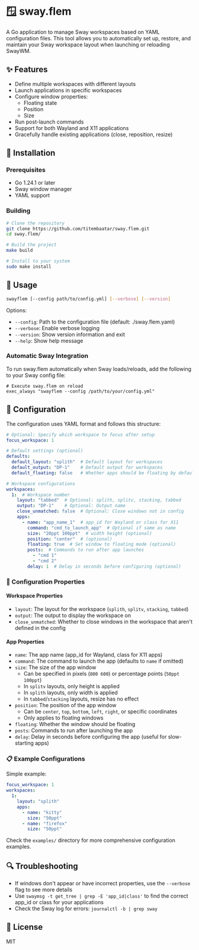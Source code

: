 # 🪟 sway.flem

A Go application to manage Sway workspaces based on YAML configuration files.
This tool allows you to automatically set up, restore, and maintain your Sway workspace layout
when launching or reloading SwayWM.

## ✨ Features

- Define multiple workspaces with different layouts
- Launch applications in specific workspaces
- Configure window properties:
  - Floating state
  - Position
  - Size
- Run post-launch commands
- Support for both Wayland and X11 applications
- Gracefully handle existing applications (close, reposition, resize)

## 🔧 Installation

### Prerequisites

- Go 1.24.1 or later
- Sway window manager
- YAML support

### Building

```bash
# Clone the repository
git clone https://github.com/titembaatar/sway.flem.git
cd sway.flem/

# Build the project
make build

# Install to your system
sudo make install
```

## 🚀 Usage

```bash
swayflem [--config path/to/config.yml] [--verbose] [--version]
```

Options:
- `--config`: Path to the configuration file (default: ./sway.flem.yaml)
- `--verbose`: Enable verbose logging
- `--version`: Show version information and exit
- `--help`: Show help message

### Automatic Sway Integration

To run sway.flem automatically when Sway loads/reloads, add the following to your Sway config file:

```
# Execute sway.flem on reload
exec_always "swayflem --config /path/to/your/config.yml"
```

## 📝 Configuration

The configuration uses YAML format and follows this structure:

```yaml
# Optional: Specify which workspace to focus after setup
focus_workspace: 1

# Default settings (optional)
defaults:
  default_layout: "splith"  # Default layout for workspaces
  default_output: "DP-1"    # Default output for workspaces
  default_floating: false   # Whether apps should be floating by default

# Workspace configurations
workspaces:
  1:  # Workspace number
    layout: "tabbed"  # Optional: splith, splitv, stacking, tabbed
    output: "DP-1"    # Optional: Output name
    close_unmatched: false  # Optional: Close windows not in config
    apps:
      - name: "app_name_1"  # app_id for Wayland or class for X11
        command: "cmd_to_launch_app"  # Optional if same as name
        size: "20ppt 100ppt"  # width height (optional)
        position: "center"  # (optional)
        floating: true  # Set window to floating mode (optional)
        posts:  # Commands to run after app launches
          - "cmd 1"
          - "cmd 2"
        delay: 1  # Delay in seconds before configuring (optional)
```

### 🧩 Configuration Properties

#### Workspace Properties

- `layout`: The layout for the workspace (`splith`, `splitv`, `stacking`, `tabbed`)
- `output`: The output to display the workspace on
- `close_unmatched`: Whether to close windows in the workspace that aren't defined in the config

#### App Properties

- `name`: The app name (app_id for Wayland, class for X11 apps)
- `command`: The command to launch the app (defaults to `name` if omitted)
- `size`: The size of the app window
  - Can be specified in pixels (`800 600`) or percentage points (`50ppt 100ppt`)
  - In `splitv` layouts, only height is applied
  - In `splith` layouts, only width is applied
  - In `tabbed`/`stacking` layouts, resize has no effect
- `position`: The position of the app window
  - Can be `center`, `top`, `bottom`, `left`, `right`, or specific coordinates
  - Only applies to floating windows
- `floating`: Whether the window should be floating
- `posts`: Commands to run after launching the app
- `delay`: Delay in seconds before configuring the app (useful for slow-starting apps)

### 📋 Example Configurations

Simple example:

```yaml
focus_workspace: 1
workspaces:
  1:
    layout: "splith"
    apps:
      - name: "kitty"
        size: "50ppt"
      - name: "firefox"
        size: "50ppt"
```

Check the `examples/` directory for more comprehensive configuration examples.

## 🔍 Troubleshooting

- If windows don't appear or have incorrect properties, use the `--verbose` flag to see more details
- Use `swaymsg -t get_tree | grep -E 'app_id|class'` to find the correct app_id or class for your applications
- Check the Sway log for errors: `journalctl -b | grep sway`

## 📄 License

MIT
